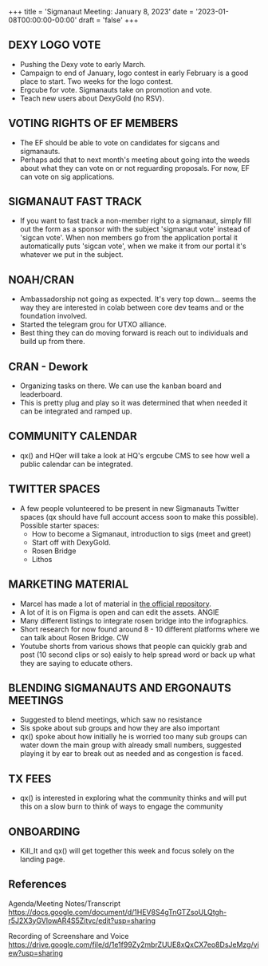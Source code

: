 +++
title = 'Sigmanaut Meeting: January 8, 2023'
date = '2023-01-08T00:00:00-00:00'
draft = 'false'
+++

## DEXY LOGO VOTE
- Pushing the Dexy vote to early March.
- Campaign to end of January, logo contest in early February is a good place to start. Two weeks for the logo contest.
- Ergcube for vote. Sigmanauts take on promotion and vote.
- Teach new users about DexyGold (no RSV).

## VOTING RIGHTS OF EF MEMBERS
- The EF should be able to vote on candidates for sigcans and sigmanauts.
- Perhaps add that to next month's meeting about going into the weeds about what they can vote on or not reguarding proposals. For now, EF can vote on sig applications.

## SIGMANAUT FAST TRACK
- If you want to fast track a non-member right to a sigmanaut, simply fill out the form as a sponsor with the subject 'sigmanaut vote' instead of 'sigcan vote'. When non members go from the application portal it automatically puts 'sigcan vote', when we make it from our portal it's whatever we put in the subject. 

## NOAH/CRAN
- Ambassadorship not going as expected. It's very top down... seems the way they are interested in colab between core dev teams and or the foundation involved. 
- Started the telegram grou for UTXO alliance. 
- Best thing they can do moving forward is reach out to individuals and build up from there. 

## CRAN - Dework 
- Organizing tasks on there. We can use the kanban board and leaderboard.
- This is pretty plug and play so it was determined that when needed it can be integrated and ramped up. 

## COMMUNITY CALENDAR
- qx() and HQer will take a look at HQ's ergcube CMS to see how well a public calendar can be integrated. 

## TWITTER SPACES
- A few people volunteered to be present in new Sigmanauts Twitter spaces (qx should have full account access soon to make this possible).
    Possible starter spaces:
    - How to become a Sigmanaut, introduction to sigs (meet and greet)
    - Start off with DexyGold. 
    - Rosen Bridge
    - Lithos

## MARKETING MATERIAL
- Marcel has made a lot of material in [the official repository](https://github.com/ergoplatform/awesome-ergo).
- A lot of it is on Figma is open and can edit the assets. 
ANGIE
- Many different listings to integrate rosen bridge into the infographics. 
- Short research for now found around 8 - 10 different platforms where we can talk about Rosen Bridge. 
CW
- Youtube shorts from various shows that people can quickly grab and post (10 second clips or so) eaisly to help spread word or back up what they are saying to educate others.

## BLENDING SIGMANAUTS AND ERGONAUTS MEETINGS
- Suggested to blend meetings, which saw no resistance
- Sis spoke about sub groups and how they are also important
- qx() spoke about how initially he is worried too many sub groups can water down the main group with already small numbers, suggested playing it by ear to break out as needed and as congestion is faced. 

## TX FEES
- qx() is interested in exploring what the community thinks and will put this on a slow burn to think of ways to engage the community

## ONBOARDING
- Kill_It and qx() will get together this week and focus solely on the landing page. 

## References

Agenda/Meeting Notes/Transcript
https://docs.google.com/document/d/1HEV8S4gTnGTZsoULQtgh-r5J2X3yGVlowAR4S5Zitvc/edit?usp=sharing

Recording of Screenshare and Voice
https://drive.google.com/file/d/1e1f99Zy2mbrZUUE8xQxCX7eo8DsJeMzg/view?usp=sharing
